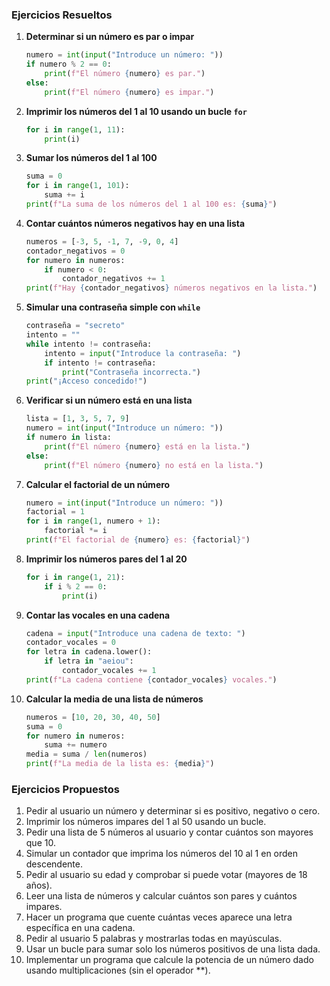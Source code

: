 ### **Ejercicios Resueltos**

1. **Determinar si un número es par o impar**
   ```python
   numero = int(input("Introduce un número: "))
   if numero % 2 == 0:
       print(f"El número {numero} es par.")
   else:
       print(f"El número {numero} es impar.")
   ```

2. **Imprimir los números del 1 al 10 usando un bucle `for`**
   ```python
   for i in range(1, 11):
       print(i)
   ```

3. **Sumar los números del 1 al 100**
   ```python
   suma = 0
   for i in range(1, 101):
       suma += i
   print(f"La suma de los números del 1 al 100 es: {suma}")
   ```

4. **Contar cuántos números negativos hay en una lista**
   ```python
   numeros = [-3, 5, -1, 7, -9, 0, 4]
   contador_negativos = 0
   for numero in numeros:
       if numero < 0:
           contador_negativos += 1
   print(f"Hay {contador_negativos} números negativos en la lista.")
   ```

5. **Simular una contraseña simple con `while`**
   ```python
   contraseña = "secreto"
   intento = ""
   while intento != contraseña:
       intento = input("Introduce la contraseña: ")
       if intento != contraseña:
           print("Contraseña incorrecta.")
   print("¡Acceso concedido!")
   ```

6. **Verificar si un número está en una lista**
   ```python
   lista = [1, 3, 5, 7, 9]
   numero = int(input("Introduce un número: "))
   if numero in lista:
       print(f"El número {numero} está en la lista.")
   else:
       print(f"El número {numero} no está en la lista.")
   ```

7. **Calcular el factorial de un número**
   ```python
   numero = int(input("Introduce un número: "))
   factorial = 1
   for i in range(1, numero + 1):
       factorial *= i
   print(f"El factorial de {numero} es: {factorial}")
   ```

8. **Imprimir los números pares del 1 al 20**
   ```python
   for i in range(1, 21):
       if i % 2 == 0:
           print(i)
   ```

9. **Contar las vocales en una cadena**
   ```python
   cadena = input("Introduce una cadena de texto: ")
   contador_vocales = 0
   for letra in cadena.lower():
       if letra in "aeiou":
           contador_vocales += 1
   print(f"La cadena contiene {contador_vocales} vocales.")
   ```

10. **Calcular la media de una lista de números**
    ```python
    numeros = [10, 20, 30, 40, 50]
    suma = 0
    for numero in numeros:
        suma += numero
    media = suma / len(numeros)
    print(f"La media de la lista es: {media}")
    ```


### **Ejercicios Propuestos**

1. Pedir al usuario un número y determinar si es positivo, negativo o cero.  
2. Imprimir los números impares del 1 al 50 usando un bucle.  
3. Pedir una lista de 5 números al usuario y contar cuántos son mayores que 10.  
4. Simular un contador que imprima los números del 10 al 1 en orden descendente.  
5. Pedir al usuario su edad y comprobar si puede votar (mayores de 18 años).  
6. Leer una lista de números y calcular cuántos son pares y cuántos impares.  
7. Hacer un programa que cuente cuántas veces aparece una letra específica en una cadena.  
8. Pedir al usuario 5 palabras y mostrarlas todas en mayúsculas.  
9. Usar un bucle para sumar solo los números positivos de una lista dada.  
10. Implementar un programa que calcule la potencia de un número dado usando multiplicaciones (sin el operador **).
